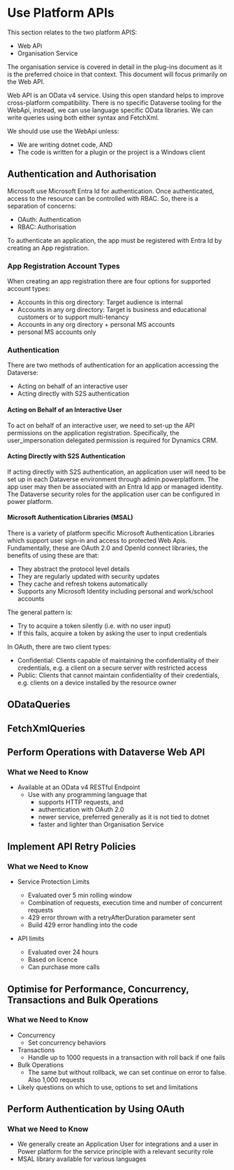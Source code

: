 # Use Platform APIs

This section relates to the two platform APIS:

- Web APi
- Organisation Service

The organisation service is covered in detail in the plug-ins document as it is
the preferred choice in that context. This document will focus primarily on the
Web API.

Web API is an OData v4 service. Using this open standard helps to improve
cross-platform compatibility. There is no specific Dataverse tooling for the
WebApi, instead, we can use language specific OData libraries. We can write
queries using both either syntax and FetchXml.

We should use use the WebApi unless:

- We are writing dotnet code, AND
- The code is written for a plugin or the project is a Windows client

## Authentication and Authorisation

Microsoft use Microsoft Entra Id for authentication. Once authenticated, access
to the resource can be controlled with RBAC. So, there is a separation of
concerns:

- OAuth: Authentication
- RBAC: Authorisation

To authenticate an application, the app must be registered with Entra Id by
creating an App registration.

### App Registration Account Types

When creating an app registration there are four options for supported account
types:

- Accounts in this org directory: Target audience is internal
- Accounts in any org directory: Target is business and educational customers or
to support multi-tenancy
- Accounts in any org directory + personal MS accounts
- personal MS accounts only

### Authentication

There are two methods of authentication for an application accessing the
Dataverse:

- Acting on behalf of an interactive user
- Acting directly with S2S authentication

#### Acting on Behalf of an Interactive User

To act on behalf of an interactive user, we need to set-up the API permissions
on the application registration. Specifically, the user_impersonation delegated
permission is required for Dynamics CRM.

#### Acting Directly with S2S Authentication

If acting directly with S2S authentication, an application user will need to be
set up in each Dataverse environment through admin.powerplatform. The app user
may then be associated with an Entra Id app or managed identity. The Dataverse
security roles for the application user can be configured in power platform.

#### Microsoft Authentication Libraries (MSAL)

There is a variety of platform specific Microsoft Authentication Libraries which
support user sign-in and access to protected Web Apis. Fundamentally, these are
OAuth 2.0 and OpenId connect libraries, the benefits of using these are that:

- They abstract the protocol level details
- They are regularly updated with security updates
- They cache and refresh tokens automatically
- Supports any Microsoft Identity including personal and work/school accounts

The general pattern is:

- Try to acquire a token silently (i.e. with no user input)
- If this fails, acquire a token by asking the user to input credentials

In OAuth, there are two client types:

- Confidential: Clients capable of maintaining the confidentiality of their
credentials, e.g. a client on a secure server with restricted access
- Public: Clients that cannot maintain confidentiality of their credentials,
e.g. clients on a device installed by the resource owner

## ODataQueries

## FetchXmlQueries

## Perform Operations with Dataverse Web API

### What we Need to Know

- Available at an OData v4 RESTful Endpoint
  - Use with any programming language that
    - supports HTTP requests, and
    - authentication with OAuth 2.0
    - newer service, preferred generally as it is not tied to dotnet
    - faster and lighter than Organisation Service

## Implement API Retry Policies

### What we Need to Know

- Service Protection Limits
  - Evaluated over 5 min rolling window
  - Combination of requests, execution time and number of concurrent requests
  - 429 error thrown with a retryAfterDuration parameter sent
  - Build 429 error handling into the code

- API limits
  - Evaluated over 24 hours
  - Based on licence
  - Can purchase more calls

## Optimise for Performance, Concurrency, Transactions and Bulk Operations

### What we Need to Know

- Concurrency
  - Set concurrency behaviors
- Transactions
  - Handle up to 1000 requests in a transaction with roll back if one fails
- Bulk Operations
  - The same but without rollback, we can set continue on error to false. Also
  1,000 requests
- Likely questions on which to use, options to set and limitations

## Perform Authentication by Using OAuth

### What we Need to Know

- We generally create an Application User for integrations and a user in Power
platform for the service principle with a relevant security role
- MSAL library available for various languages
